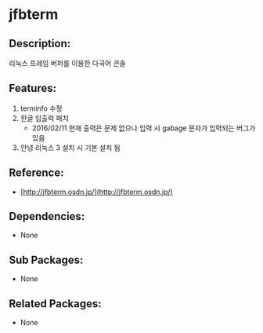 # jfbterm

## Description:

리눅스 프레임 버퍼를 이용한 다국어 콘솔

## Features:

1. terminfo 수정
2. 한글 입출력 패치
   * 2016/02/11 현재 출력은 문제 없으나 입력 시 gabage 문자가 입력되는 버그가 있음
3. 안녕 리눅스 3 설치 시 기본 설치 됨

## Reference:

* [http://jfbterm.osdn.jp/](http://jfbterm.osdn.jp/)

## Dependencies:

* None

## Sub Packages:

* None

## Related Packages:

* None


